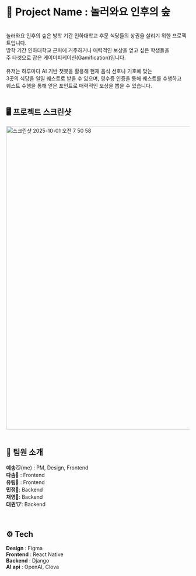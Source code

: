 # 🌳 Project Name : **놀러와요 인후의 숲**
<br>
놀러와요 인후의 숲은 방학 기간 인하대학교 후문 식당들의 상권을 살리기 위한 프로젝트입니다.<br>
방학 기간 인하대학교 근처에 거주하거나 매력적인 보상을 얻고 싶은 학생들을<br>
주 타겟으로 잡은 게이미피케이션(Gamification)입니다.<br>
<br>
유저는 하루마다 AI 기반 챗봇을 활용해 현재 음식 선호나 기호에 맞는<br>
3곳의 식당을 일일 퀘스트로 받을 수 있으며, 영수증 인증을 통해 퀘스트를 수행하고<br>
퀘스트 수행을 통해 얻은 포인트로 매력적인 보상을 뽑을 수 있습니다.<br>
<br>
  
## 🖥️ 프로젝트 스크린샷
<img width="553" height="829" alt="스크린샷 2025-10-01 오전 7 50 58" src="https://github.com/user-attachments/assets/56d14a88-2428-401c-b31f-2c66d34d0063" />

<br>
<br>

## 👫 팀원 소개

**예송**😼(me) : PM, Design, Frontend<br>
**다솜**🐰 : Frontend<br>
**유림**🐹 : Frontend<br>
**민정**🐶: Backend<br>
**채영**🐼: Backend<br>
**대권**🐮: Backend<br>


<br>

## ⚙️ Tech

**Design** : Figma<br>
**Frontend** : React Native<br>
**Backend** : Django<br>
**AI api** : OpenAI, Clova
